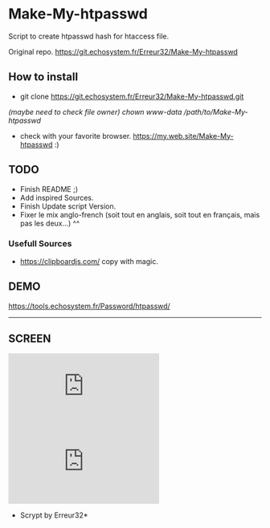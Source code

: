 # Make-My-htpasswd

Script to create htpasswd hash for htaccess file.

Original repo.   https://git.echosystem.fr/Erreur32/Make-My-htpasswd


## How to install


- git clone https://git.echosystem.fr/Erreur32/Make-My-htpasswd.git
 
 *(maybe need to check file owner)   chown www-data /path/to/Make-My-htpasswd*

- check with your favorite browser. https://my.web.site/Make-My-htpasswd :)


##  TODO 

 - Finish README ;)
 - Add inspired Sources.
 - Finish Update script Version.
 - Fixer le mix anglo-french  (soit tout en anglais, soit tout en français, mais pas les deux...) ^^


### Usefull Sources

 - https://clipboardjs.com/  copy with magic.


## DEMO 

https://tools.echosystem.fr/Password/htpasswd/


**********************************************************

## SCREEN



![](https://upfile.echosystem.fr/plugins/imageviewer/site/direct.php?s=2W1&/Screenshot-2018__tools_echosystem_fr.png)
![](https://upfile.echosystem.fr/plugins/imageviewer/site/direct.php?s=5xh&/Screenshot-2018-2-21_https_tools_echosystem_fr.png)

* Scrypt by Erreur32*
 